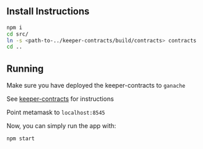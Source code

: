 ## Install Instructions

```bash
npm i
cd src/
ln -s <path-to-../keeper-contracts/build/contracts> contracts
cd ..
```

## Running
Make sure you have deployed the keeper-contracts to `ganache` 

See [keeper-contracts](https://github.com/oceanprotocol/keeper-contracts) for instructions

Point metamask to `localhost:8545`

Now, you can simply run the app with:
``` bash
npm start
```

